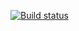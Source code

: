 [![Build status](https://ci.appveyor.com/api/projects/status/b58e8ch8pgab5vm0?svg=true)](https://ci.appveyor.com/project/vladkor888/aqa-code-project-c0p2r)
